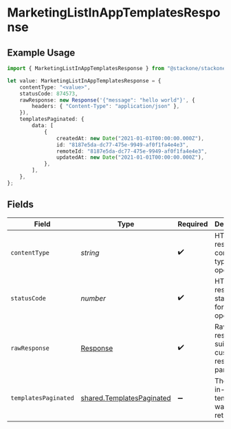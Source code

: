 # MarketingListInAppTemplatesResponse

## Example Usage

```typescript
import { MarketingListInAppTemplatesResponse } from "@stackone/stackone-client-ts/sdk/models/operations";

let value: MarketingListInAppTemplatesResponse = {
    contentType: "<value>",
    statusCode: 874573,
    rawResponse: new Response('{"message": "hello world"}', {
        headers: { "Content-Type": "application/json" },
    }),
    templatesPaginated: {
        data: [
            {
                createdAt: new Date("2021-01-01T00:00:00.000Z"),
                id: "8187e5da-dc77-475e-9949-af0f1fa4e4e3",
                remoteId: "8187e5da-dc77-475e-9949-af0f1fa4e4e3",
                updatedAt: new Date("2021-01-01T00:00:00.000Z"),
            },
        ],
    },
};
```

## Fields

| Field                                                                         | Type                                                                          | Required                                                                      | Description                                                                   |
| ----------------------------------------------------------------------------- | ----------------------------------------------------------------------------- | ----------------------------------------------------------------------------- | ----------------------------------------------------------------------------- |
| `contentType`                                                                 | *string*                                                                      | :heavy_check_mark:                                                            | HTTP response content type for this operation                                 |
| `statusCode`                                                                  | *number*                                                                      | :heavy_check_mark:                                                            | HTTP response status code for this operation                                  |
| `rawResponse`                                                                 | [Response](https://developer.mozilla.org/en-US/docs/Web/API/Response)         | :heavy_check_mark:                                                            | Raw HTTP response; suitable for custom response parsing                       |
| `templatesPaginated`                                                          | [shared.TemplatesPaginated](../../../sdk/models/shared/templatespaginated.md) | :heavy_minus_sign:                                                            | The list of in-app templates was retrieved.                                   |